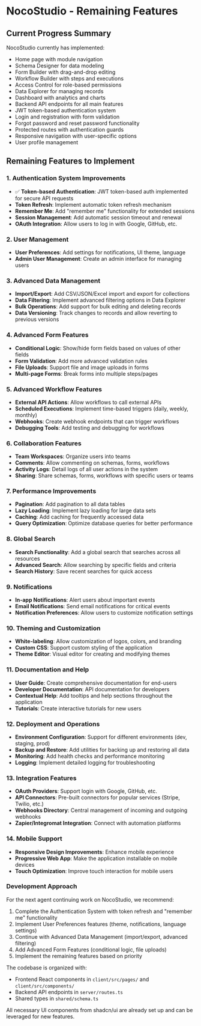 # NocoStudio - Remaining Features

## Current Progress Summary
NocoStudio currently has implemented:
- Home page with module navigation
- Schema Designer for data modeling
- Form Builder with drag-and-drop editing
- Workflow Builder with steps and executions
- Access Control for role-based permissions
- Data Explorer for managing records
- Dashboard with analytics and charts
- Backend API endpoints for all main features
- JWT token-based authentication system
- Login and registration with form validation
- Forgot password and reset password functionality
- Protected routes with authentication guards
- Responsive navigation with user-specific options
- User profile management

## Remaining Features to Implement

### 1. Authentication System Improvements
- ✅ **Token-based Authentication**: JWT token-based auth implemented for secure API requests
- **Token Refresh**: Implement automatic token refresh mechanism
- **Remember Me**: Add "remember me" functionality for extended sessions 
- **Session Management**: Add automatic session timeout and renewal
- **OAuth Integration**: Allow users to log in with Google, GitHub, etc.

### 2. User Management
- **User Preferences**: Add settings for notifications, UI theme, language
- **Admin User Management**: Create an admin interface for managing users

### 3. Advanced Data Management
- **Import/Export**: Add CSV/JSON/Excel import and export for collections
- **Data Filtering**: Implement advanced filtering options in Data Explorer
- **Bulk Operations**: Add support for bulk editing and deleting records
- **Data Versioning**: Track changes to records and allow reverting to previous versions

### 4. Advanced Form Features
- **Conditional Logic**: Show/hide form fields based on values of other fields
- **Form Validation**: Add more advanced validation rules
- **File Uploads**: Support file and image uploads in forms
- **Multi-page Forms**: Break forms into multiple steps/pages

### 5. Advanced Workflow Features
- **External API Actions**: Allow workflows to call external APIs
- **Scheduled Executions**: Implement time-based triggers (daily, weekly, monthly)
- **Webhooks**: Create webhook endpoints that can trigger workflows
- **Debugging Tools**: Add testing and debugging for workflows

### 6. Collaboration Features
- **Team Workspaces**: Organize users into teams
- **Comments**: Allow commenting on schemas, forms, workflows
- **Activity Logs**: Detail logs of all user actions in the system
- **Sharing**: Share schemas, forms, workflows with specific users or teams

### 7. Performance Improvements
- **Pagination**: Add pagination to all data tables
- **Lazy Loading**: Implement lazy loading for large data sets
- **Caching**: Add caching for frequently accessed data
- **Query Optimization**: Optimize database queries for better performance

### 8. Global Search
- **Search Functionality**: Add a global search that searches across all resources
- **Advanced Search**: Allow searching by specific fields and criteria
- **Search History**: Save recent searches for quick access

### 9. Notifications
- **In-app Notifications**: Alert users about important events
- **Email Notifications**: Send email notifications for critical events
- **Notification Preferences**: Allow users to customize notification settings

### 10. Theming and Customization
- **White-labeling**: Allow customization of logos, colors, and branding
- **Custom CSS**: Support custom styling of the application
- **Theme Editor**: Visual editor for creating and modifying themes

### 11. Documentation and Help
- **User Guide**: Create comprehensive documentation for end-users
- **Developer Documentation**: API documentation for developers
- **Contextual Help**: Add tooltips and help sections throughout the application
- **Tutorials**: Create interactive tutorials for new users

### 12. Deployment and Operations
- **Environment Configuration**: Support for different environments (dev, staging, prod)
- **Backup and Restore**: Add utilities for backing up and restoring all data
- **Monitoring**: Add health checks and performance monitoring
- **Logging**: Implement detailed logging for troubleshooting

### 13. Integration Features
- **OAuth Providers**: Support login with Google, GitHub, etc.
- **API Connectors**: Pre-built connectors for popular services (Stripe, Twilio, etc.)
- **Webhooks Directory**: Central management of incoming and outgoing webhooks
- **Zapier/Integromat Integration**: Connect with automation platforms

### 14. Mobile Support
- **Responsive Design Improvements**: Enhance mobile experience
- **Progressive Web App**: Make the application installable on mobile devices
- **Touch Optimization**: Improve touch interaction for mobile users

### Development Approach
For the next agent continuing work on NocoStudio, we recommend:

1. Complete the Authentication System with token refresh and "remember me" functionality
2. Implement User Preferences features (theme, notifications, language settings)
3. Continue with Advanced Data Management (import/export, advanced filtering)
4. Add Advanced Form Features (conditional logic, file uploads)
5. Implement the remaining features based on priority

The codebase is organized with:
- Frontend React components in `client/src/pages/` and `client/src/components/`
- Backend API endpoints in `server/routes.ts`
- Shared types in `shared/schema.ts`

All necessary UI components from shadcn/ui are already set up and can be leveraged for new features.